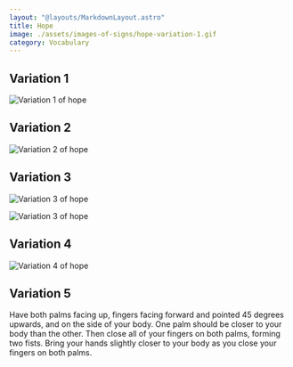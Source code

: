 ```yaml
---
layout: "@layouts/MarkdownLayout.astro"
title: Hope
image: ./assets/images-of-signs/hope-variation-1.gif
category: Vocabulary
---
```


## Variation 1

![Variation 1 of hope](@signs/hope-variation-1.gif)

## Variation 2

![Variation 2 of hope](@signs/hope-variation-2.gif)

## Variation 3

![Variation 3 of hope](@signs/hope-variation-3.gif)

![Variation 3 of hope](@signs/hope-variation-3-sgsl-sign-bank.gif)

## Variation 4

![Variation 4 of hope](@signs/hope-variation-4.gif)

## Variation 5

Have both palms facing up, fingers facing forward
and pointed 45 degrees upwards, and on the side of your body.
One palm should be closer to your body than the other.
Then close all of your fingers on both palms, forming two fists.
Bring your hands slightly closer to your body
as you close your fingers on both palms.
